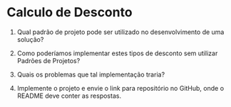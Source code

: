 # Calculo de Desconto

1. Qual padrão de projeto pode ser utilizado no desenvolvimento de uma solução?

2. Como poderíamos implementar estes tipos de desconto sem utilizar Padrões de Projetos?

3. Quais os problemas que tal implementação traria?
 
4. Implemente o projeto e envie o link para repositório no GitHub, onde o README deve conter as respostas.
